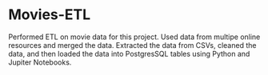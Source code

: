 # Movies-ETL

Performed ETL on movie data for this project. Used data from multipe online resources and merged the data. Extracted the data from CSVs, cleaned the data, and then loaded the data into PostgresSQL tables using Python and Jupiter Notebooks.
